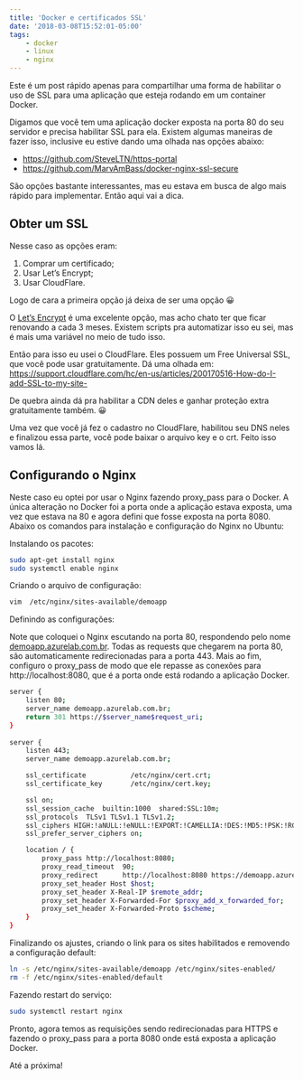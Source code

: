 ```yaml
---
title: 'Docker e certificados SSL'
date: '2018-03-08T15:52:01-05:00'
tags:
    - docker
    - linux
    - nginx
---
```


Este é um post rápido apenas para compartilhar uma forma de habilitar o uso de SSL para uma aplicação que esteja rodando em um container Docker.

Digamos que você tem uma aplicação docker exposta na porta 80 do seu servidor e precisa habilitar SSL para ela. Existem algumas maneiras de fazer isso, inclusive eu estive dando uma olhada nas opções abaixo:

- <https://github.com/SteveLTN/https-portal>
- <https://github.com/MarvAmBass/docker-nginx-ssl-secure>

São opções bastante interessantes, mas eu estava em busca de algo mais rápido para implementar. Então aqui vai a dica.

## Obter um SSL

Nesse caso as opções eram:

1. Comprar um certificado;
2. Usar Let’s Encrypt;
3. Usar CloudFlare.

Logo de cara a primeira opção já deixa de ser uma opção 😀

O [Let’s Encrypt](https://letsencrypt.org/) é uma excelente opção, mas acho chato ter que ficar renovando a cada 3 meses. Existem scripts pra automatizar isso eu sei, mas é mais uma variável no meio de tudo isso.

Então para isso eu usei o CloudFlare. Eles possuem um Free Universal SSL, que você pode usar gratuitamente. Dá uma olhada em: [https://support.cloudflare.com/hc/en-us/articles/200170516-How-do-I-add-SSL-to-my-site- ](https://support.cloudflare.com/hc/en-us/articles/200170516-How-do-I-add-SSL-to-my-site-)

De quebra ainda dá pra habilitar a CDN deles e ganhar proteção extra gratuitamente também. 😀

Uma vez que você já fez o cadastro no CloudFlare, habilitou seu DNS neles e finalizou essa parte, você pode baixar o arquivo key e o crt. Feito isso vamos lá.

## Configurando o Nginx

Neste caso eu optei por usar o Nginx fazendo proxy\_pass para o Docker. A única alteração no Docker foi a porta onde a aplicação estava exposta, uma vez que estava na 80 e agora defini que fosse exposta na porta 8080. Abaixo os comandos para instalação e configuração do Nginx no Ubuntu:

Instalando os pacotes:

```bash
sudo apt-get install nginx
sudo systemctl enable nginx
```

Criando o arquivo de configuração:

```bash
vim  /etc/nginx/sites-available/demoapp
```

Definindo as configurações:

Note que coloquei o Nginx escutando na porta 80, respondendo pelo nome [demoapp.azurelab.com.br](http://demoapp.azurelab.com.br). Todas as requests que chegarem na porta 80, são automaticamente redirecionadas para a porta 443. Mais ao fim, configuro o proxy\_pass de modo que ele repasse as conexões para http://localhost:8080, que é a porta onde está rodando a aplicação Docker.

```bash
server {
    listen 80;
    server_name demoapp.azurelab.com.br;
    return 301 https://$server_name$request_uri;
}
 
server {
    listen 443;
    server_name demoapp.azurelab.com.br;

    ssl_certificate           /etc/nginx/cert.crt;
    ssl_certificate_key       /etc/nginx/cert.key;

    ssl on;
    ssl_session_cache  builtin:1000  shared:SSL:10m;
    ssl_protocols  TLSv1 TLSv1.1 TLSv1.2;
    ssl_ciphers HIGH:!aNULL:!eNULL:!EXPORT:!CAMELLIA:!DES:!MD5:!PSK:!RC4;
    ssl_prefer_server_ciphers on;

    location / {
        proxy_pass http://localhost:8080;
        proxy_read_timeout  90;
        proxy_redirect      http://localhost:8080 https://demoapp.azurelab.com.br;
        proxy_set_header Host $host;
        proxy_set_header X-Real-IP $remote_addr;
        proxy_set_header X-Forwarded-For $proxy_add_x_forwarded_for;
        proxy_set_header X-Forwarded-Proto $scheme;
    }
}
```

Finalizando os ajustes, criando o link para os sites habilitados e removendo a configuração default:

```bash
ln -s /etc/nginx/sites-available/demoapp /etc/nginx/sites-enabled/
rm -f /etc/nginx/sites-enabled/default
```

Fazendo restart do serviço:

```bash
sudo systemctl restart nginx
```
Pronto, agora temos as requisições sendo redirecionadas para HTTPS e fazendo o proxy\_pass para a porta 8080 onde está exposta a aplicação Docker.

Até a próxima!
